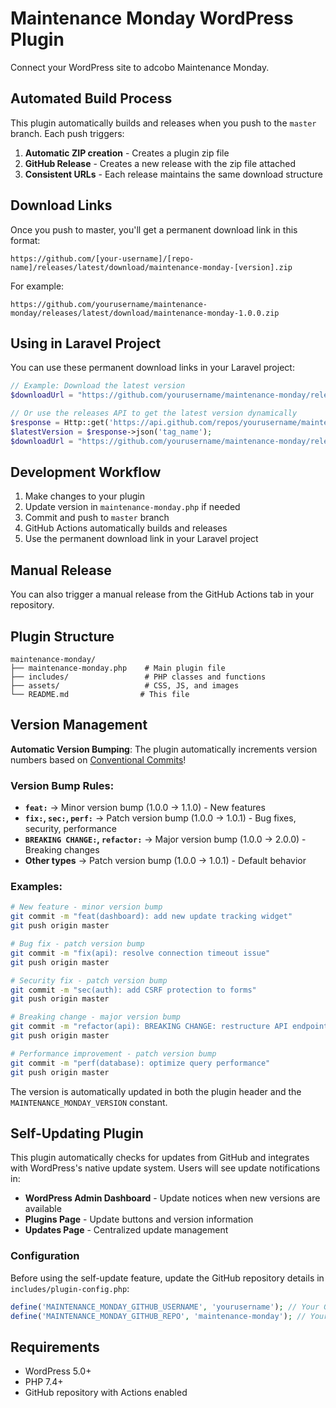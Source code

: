 # Maintenance Monday WordPress Plugin

Connect your WordPress site to adcobo Maintenance Monday.

## Automated Build Process

This plugin automatically builds and releases when you push to the `master` branch. Each push triggers:

1. **Automatic ZIP creation** - Creates a plugin zip file
2. **GitHub Release** - Creates a new release with the zip file attached
3. **Consistent URLs** - Each release maintains the same download structure

## Download Links

Once you push to master, you'll get a permanent download link in this format:
```
https://github.com/[your-username]/[repo-name]/releases/latest/download/maintenance-monday-[version].zip
```

For example:
```
https://github.com/yourusername/maintenance-monday/releases/latest/download/maintenance-monday-1.0.0.zip
```

## Using in Laravel Project

You can use these permanent download links in your Laravel project:

```php
// Example: Download the latest version
$downloadUrl = "https://github.com/yourusername/maintenance-monday/releases/latest/download/maintenance-monday-1.0.0.zip";

// Or use the releases API to get the latest version dynamically
$response = Http::get('https://api.github.com/repos/yourusername/maintenance-monday/releases/latest');
$latestVersion = $response->json('tag_name');
$downloadUrl = "https://github.com/yourusername/maintenance-monday/releases/latest/download/maintenance-monday-{$latestVersion}.zip";
```

## Development Workflow

1. Make changes to your plugin
2. Update version in `maintenance-monday.php` if needed
3. Commit and push to `master` branch
4. GitHub Actions automatically builds and releases
5. Use the permanent download link in your Laravel project

## Manual Release

You can also trigger a manual release from the GitHub Actions tab in your repository.

## Plugin Structure

```
maintenance-monday/
├── maintenance-monday.php    # Main plugin file
├── includes/                 # PHP classes and functions
├── assets/                   # CSS, JS, and images
└── README.md                # This file
```

## Version Management

**Automatic Version Bumping**: The plugin automatically increments version numbers based on [Conventional Commits](https://github.com/BryanLomerio/conventional-commit-cheatsheet)!

### Version Bump Rules:
- **`feat:`** → Minor version bump (1.0.0 → 1.1.0) - New features
- **`fix:`, `sec:`, `perf:`** → Patch version bump (1.0.0 → 1.0.1) - Bug fixes, security, performance
- **`BREAKING CHANGE:`, `refactor:`** → Major version bump (1.0.0 → 2.0.0) - Breaking changes
- **Other types** → Patch version bump (1.0.0 → 1.0.1) - Default behavior

### Examples:
```bash
# New feature - minor version bump
git commit -m "feat(dashboard): add new update tracking widget"
git push origin master

# Bug fix - patch version bump  
git commit -m "fix(api): resolve connection timeout issue"
git push origin master

# Security fix - patch version bump
git commit -m "sec(auth): add CSRF protection to forms"
git push origin master

# Breaking change - major version bump
git commit -m "refactor(api): BREAKING CHANGE: restructure API endpoints"
git push origin master

# Performance improvement - patch version bump
git commit -m "perf(database): optimize query performance"
git push origin master
```

The version is automatically updated in both the plugin header and the `MAINTENANCE_MONDAY_VERSION` constant.

## Self-Updating Plugin

This plugin automatically checks for updates from GitHub and integrates with WordPress's native update system. Users will see update notifications in:

- **WordPress Admin Dashboard** - Update notices when new versions are available
- **Plugins Page** - Update buttons and version information
- **Updates Page** - Centralized update management

### Configuration

Before using the self-update feature, update the GitHub repository details in `includes/plugin-config.php`:

```php
define('MAINTENANCE_MONDAY_GITHUB_USERNAME', 'yourusername'); // Your GitHub username
define('MAINTENANCE_MONDAY_GITHUB_REPO', 'maintenance-monday'); // Your repository name
```

## Requirements

- WordPress 5.0+
- PHP 7.4+
- GitHub repository with Actions enabled
